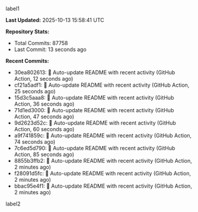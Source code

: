 
label1 
<!-- ACTIVITY_START -->
**Last Updated:** 2025-10-13 15:58:41 UTC

**Repository Stats:**
- Total Commits: 87758
- Last Commit: 13 seconds ago

**Recent Commits:**
- 30ea802613: 🤖 Auto-update README with recent activity (GitHub Action, 12 seconds ago)
- cf21a5adf1: 🤖 Auto-update README with recent activity (GitHub Action, 25 seconds ago)
- 15d3c5aaa8: 🤖 Auto-update README with recent activity (GitHub Action, 36 seconds ago)
- 71d1ed3000: 🤖 Auto-update README with recent activity (GitHub Action, 47 seconds ago)
- 9d2623d52c: 🤖 Auto-update README with recent activity (GitHub Action, 60 seconds ago)
- a9f741859c: 🤖 Auto-update README with recent activity (GitHub Action, 74 seconds ago)
- 7c6ed5d790: 🤖 Auto-update README with recent activity (GitHub Action, 85 seconds ago)
- 8855b3ffb2: 🤖 Auto-update README with recent activity (GitHub Action, 2 minutes ago)
- f28091d5fc: 🤖 Auto-update README with recent activity (GitHub Action, 2 minutes ago)
- bbac95e4f1: 🤖 Auto-update README with recent activity (GitHub Action, 2 minutes ago)
<!-- ACTIVITY_END -->

label2
